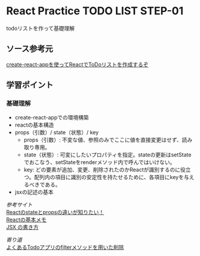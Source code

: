 # React Practice TODO LIST STEP-01
todoリストを作って基礎理解

## ソース参考元
[create-react-appを使ってReactでToDoリストを作成するぞ](https://qiita.com/rioc/items/8723c236e10d989e827d)

## 学習ポイント
### 基礎理解
- create-react-appでの環境構築
- reactの基本構造
- props（引数）/ state（状態）/ key
   - props（引数）: 不変な値、参照のみでここに値を直接変更はせず、読み取り専用。
   - state（状態）: 可変にしたいプロパティを指定。stateの更新はsetStateでおこなう、setStateをrenderメソッド内で呼んではいけない。
   - key: どの要素が追加、変更、削除されたのかReactが識別するのに役立つ。配列内の項目に識別の安定性を持たせるために、各項目にkeyを与えるべきである。
- jsxの記述の基本

*参考サイト*  
[Reactのstateとpropsの違いが知りたい！](https://kenjimorita.jp/imadakarawakattareact/)  
[Reactの基本メモ](https://qiita.com/kerochelo/items/31fd5a93c23ea4deee18)  
[JSX の書き方](http://www.tohoho-web.com/ex/react.html#jsx)  
  
*寄り道*  
[よくあるTodoアプリのfilterメソッドを用いた削除](https://qiita.com/Abbiscuit/items/de2a195f6e73a7c05fda)
